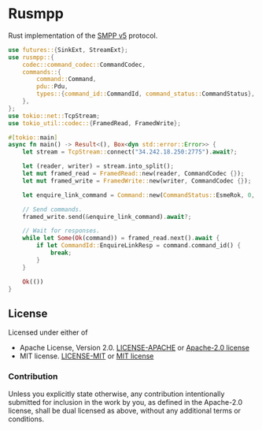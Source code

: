 # Rusmpp

Rust implementation of the [SMPP v5](https://smpp.org/SMPP_v5.pdf) protocol.

```rust
use futures::{SinkExt, StreamExt};
use rusmpp::{
    codec::command_codec::CommandCodec,
    commands::{
        command::Command,
        pdu::Pdu,
        types::{command_id::CommandId, command_status::CommandStatus},
    },
};
use tokio::net::TcpStream;
use tokio_util::codec::{FramedRead, FramedWrite};

#[tokio::main]
async fn main() -> Result<(), Box<dyn std::error::Error>> {
    let stream = TcpStream::connect("34.242.18.250:2775").await?;

    let (reader, writer) = stream.into_split();
    let mut framed_read = FramedRead::new(reader, CommandCodec {});
    let mut framed_write = FramedWrite::new(writer, CommandCodec {});

    let enquire_link_command = Command::new(CommandStatus::EsmeRok, 0, Pdu::EnquireLink);

    // Send commands.
    framed_write.send(&enquire_link_command).await?;

    // Wait for responses.
    while let Some(Ok(command)) = framed_read.next().await {
        if let CommandId::EnquireLinkResp = command.command_id() {
            break;
        }
    }

    Ok(())
}
```

## License

Licensed under either of

- Apache License, Version 2.0. [LICENSE-APACHE](LICENSE-APACHE) or [Apache-2.0 license](http://apache.org/licenses/LICENSE-2.0)
- MIT license. [LICENSE-MIT](LICENSE-MIT) or [MIT license](http://opensource.org/licenses/MIT)

### Contribution

Unless you explicitly state otherwise, any contribution intentionally submitted
for inclusion in the work by you, as defined in the Apache-2.0 license, shall
be dual licensed as above, without any additional terms or conditions.